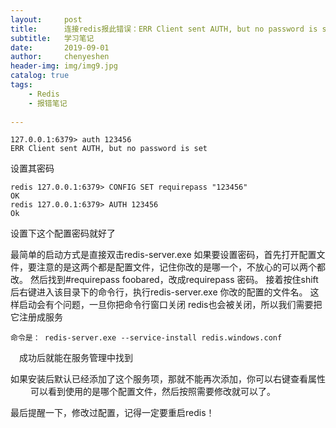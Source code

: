 ```yaml
---
layout:     post
title:      连接redis报此错误：ERR Client sent AUTH, but no password is set
subtitle:   学习笔记
date:       2019-09-01
author:     chenyeshen
header-img: img/img9.jpg
catalog: true
tags:
    - Redis
    - 报错笔记
   
---
```


```
127.0.0.1:6379> auth 123456
ERR Client sent AUTH, but no password is set
```

设置其密码

```
redis 127.0.0.1:6379> CONFIG SET requirepass "123456"
OK
redis 127.0.0.1:6379> AUTH 123456
Ok
```


设置下这个配置密码就好了

最简单的启动方式是直接双击redis-server.exe 如果要设置密码，首先打开配置文件，要注意的是这两个都是配置文件，记住你改的是哪一个，不放心的可以两个都改。 然后找到#requirepass foobared，改成requirepass 密码。 接着按住shift后右键进入该目录下的命令行，执行redis-server.exe 你改的配置的文件名。 这样启动会有个问题，一旦你把命令行窗口关闭 redis也会被关闭，所以我们需要把它注册成服务

```
命令是： redis-server.exe --service-install redis.windows.conf
```

　成功后就能在服务管理中找到

如果安装后默认已经添加了这个服务项，那就不能再次添加，你可以右键查看属性 　　 可以看到使用的是哪个配置文件，然后按照需要修改就可以了。

最后提醒一下，修改过配置，记得一定要重启redis！